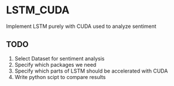 # LSTM_CUDA
Implement LSTM purely with CUDA used to analyze sentiment

## TODO
1. Select Dataset for sentiment analysis
2. Specify which packages we need
3. Specify which parts of LSTM should be accelerated with CUDA 
4. Write python scipt to compare results
